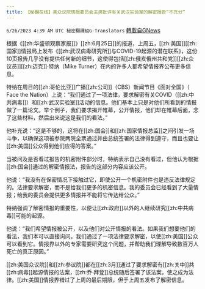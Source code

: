 ```yaml
---
title: 【秘翻在线】美众议院情报委员会主席批评有关武汉实验室的解密报告“不充分”
---
```

`6/26/2023 4:39 AM UTC 秘密翻譯組G-Translators` [轉載自GNews](https://gnews.org/articles/1412381)

根据《[[zh:华盛顿观察家报]]》[[zh:6月25日]]的报道，上周五，[[zh:美国]][[zh:国家]]情报局上发布《[[zh:武汉病毒研究所]]与COVID-19起源的潜在联系》，这份10页报告几乎没有提供任何新的细节，这使得包括[[zh:俄亥俄州共和党]][[zh:众议员]][[zh:迈克]]·特纳（Mike Turner）在内的许多人都希望情报界公布更多信息。

特纳在周日的[[zh:哥伦比亚]]广播[[zh:公司]]（CBS）新闻节目《面对全国》（ Face the Nation）上说：“我们通过了一项法律，要求解密有关COVID（[[zh:中共病毒]]）和[[zh:武汉实验室]]活动的信息。他们基本上只是对他们所看到的情报做了一篇论文。举个例子，我们要求揭开帷幕，公开情报，他们却在帷幕后面，念了这些材料，然后出来说这是我们的看法。”

他补充说：“这是不够的，这将在[[zh:国会]]和[[zh:国家情报总监]]之间引发一场斗争，以确保这项被参院两院全票通过并由总统签署的法律得到遵守，而且也要让[[zh:美国]]公众得到他们应得的答案。”

当被问及是否看过报告的机密附件部分时，特纳表示自己没有看过，但他认为根据[[zh:国会]]通过的解密情报法，报告的这部分内容应该公开。

他说：“我没有在保密情况下接触过它，即使公开一个机密附件也是违反法律规定的。法律要求解密，而不是给我们更多的机密信息。我的委员会已经看到了大量情报；给我的委员会提供更多情报并不能将它传达给公众。”

特纳强调了解密情报的重要性，以便让[[zh:政府]]以外的人继续研究[[zh:中共病毒]]可能的起源。

他说：“我们希望情报被公开，以及他们对公开情报的看法。如果我们想要他们的看法，我们本可以直接询问。我们通过了一项法律要求解密，以使[[zh:美国]]公众可以看到它。情报界以外的专家需要研究这个问题，并帮助我们理解导致数百万人死亡的真正原因。”

[[zh:美国众议院]]和[[zh:参议院]]都在[[zh:3月]]通过了要求解密有[[zh:关中]]共[[zh:病毒]]起源情报的法案，[[zh:乔·拜登]]总统随后签署了该法案，使之成为法律。[[zh:美国]]情报界错过了上周的最后期限，但于上周五发布了解密信息。
